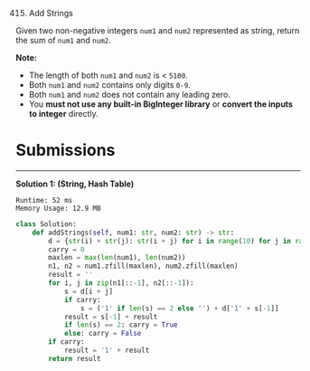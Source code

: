 415. Add Strings

Given two non-negative integers `num1` and `num2` represented as string, return the sum of `num1` and `num2`.

**Note:**

* The length of both `num1` and `num2` is < `5100`.
* Both `num1` and `num2` contains only digits `0-9`.
* Both `num1` and `num2` does not contain any leading zero.
* You **must not use any built-in BigInteger library** or **convert the inputs to integer** directly.

# Submissions
---
**Solution 1: (String, Hash Table)**
```
Runtime: 52 ms
Memory Usage: 12.9 MB
```
```python
class Solution:
    def addStrings(self, num1: str, num2: str) -> str:
        d = {str(i) + str(j): str(i + j) for i in range(10) for j in range(10)}
        carry = 0
        maxlen = max(len(num1), len(num2))
        n1, n2 = num1.zfill(maxlen), num2.zfill(maxlen)
        result = ''
        for i, j in zip(n1[::-1], n2[::-1]):
            s = d[i + j] 
            if carry: 
                s = ('1' if len(s) == 2 else '') + d['1' + s[-1]] 
            result = s[-1] + result  
            if len(s) == 2: carry = True
            else: carry = False
        if carry: 
            result = '1' + result 
        return result
```